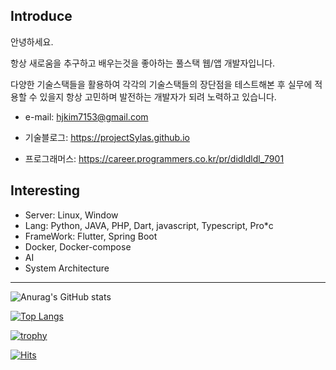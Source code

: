 
Introduce
---------
안녕하세요.

항상 새로움을 추구하고 배우는것을 좋아하는 풀스택 웹/앱 개발자입니다.

다양한 기술스택들을 활용하여 각각의 기술스택들의 장단점을 테스트해본 후 실무에 적용할 수 있을지
항상 고민하며 발전하는 개발자가 되려 노력하고 있습니다.



- e-mail: hjkim7153@gmail.com

- 기술블로그: https://projectSylas.github.io

- 프로그래머스: https://career.programmers.co.kr/pr/didldldl_7901


Interesting
---------
- Server: Linux, Window
- Lang: Python, JAVA, PHP, Dart, javascript, Typescript, Pro*c
- FrameWork: Flutter, Spring Boot
- Docker, Docker-compose
- AI
- System Architecture

--------
![Anurag's GitHub stats](https://github-readme-stats.vercel.app/api?username=projectSylas&show_icons=true&theme=radical&include_all_commits=true&count_private=true&hide_rank=false)

[![Top Langs](https://github-readme-stats.vercel.app/api/top-langs/?username=anuraghazra&hide=html,css,glsl,go,shell,astro,assembly,makefile,objective-c,rust,c%2B%2B%0A,c%23&exclude_repo=productive-box&langs_count=10&layout=compact)](https://github.com/anuraghazra/github-readme-stats)

[![trophy](https://github-profile-trophy.vercel.app/?username=projectSylas&theme=flat&column=9)](https://github.com/ryo-ma/github-profile-trophy)
                                
[![Hits](https://hits.seeyoufarm.com/api/count/incr/badge.svg?url=https%3A%2F%2Fgithub.com%2FprojectSylas&count_bg=%2379C83D&title_bg=%23555555&icon=&icon_color=%23E7E7E7&title=hits&edge_flat=false)](https://github.com/projectSylas)
